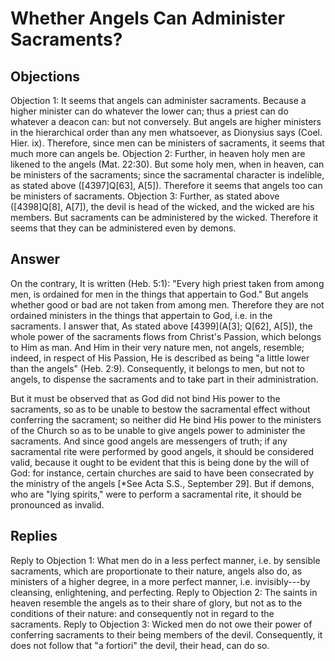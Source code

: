# Whether Angels Can Administer Sacraments?
## Objections
Objection 1: It seems that angels can administer sacraments. Because a higher minister can do whatever the lower can; thus a priest can do whatever a deacon can: but not conversely. But angels are higher ministers in the hierarchical order than any men whatsoever, as Dionysius says (Coel. Hier. ix). Therefore, since men can be ministers of sacraments, it seems that much more can angels be.
Objection 2: Further, in heaven holy men are likened to the angels (Mat. 22:30). But some holy men, when in heaven, can be ministers of the sacraments; since the sacramental character is indelible, as stated above ([4397]Q[63], A[5]). Therefore it seems that angels too can be ministers of sacraments.
Objection 3: Further, as stated above ([4398]Q[8], A[7]), the devil is head of the wicked, and the wicked are his members. But sacraments can be administered by the wicked. Therefore it seems that they can be administered even by demons.
## Answer
On the contrary, It is written (Heb. 5:1): "Every high priest taken from among men, is ordained for men in the things that appertain to God." But angels whether good or bad are not taken from among men. Therefore they are not ordained ministers in the things that appertain to God, i.e. in the sacraments.
I answer that, As stated above [4399](A[3]; Q[62], A[5]), the whole power of the sacraments flows from Christ's Passion, which belongs to Him as man. And Him in their very nature men, not angels, resemble; indeed, in respect of His Passion, He is described as being "a little lower than the angels" (Heb. 2:9). Consequently, it belongs to men, but not to angels, to dispense the sacraments and to take part in their administration.

But it must be observed that as God did not bind His power to the sacraments, so as to be unable to bestow the sacramental effect without conferring the sacrament; so neither did He bind His power to the ministers of the Church so as to be unable to give angels power to administer the sacraments. And since good angels are messengers of truth; if any sacramental rite were performed by good angels, it should be considered valid, because it ought to be evident that this is being done by the will of God: for instance, certain churches are said to have been consecrated by the ministry of the angels [*See Acta S.S., September 29]. But if demons, who are "lying spirits," were to perform a sacramental rite, it should be pronounced as invalid.
## Replies
Reply to Objection 1: What men do in a less perfect manner, i.e. by sensible sacraments, which are proportionate to their nature, angels also do, as ministers of a higher degree, in a more perfect manner, i.e. invisibly---by cleansing, enlightening, and perfecting.
Reply to Objection 2: The saints in heaven resemble the angels as to their share of glory, but not as to the conditions of their nature: and consequently not in regard to the sacraments.
Reply to Objection 3: Wicked men do not owe their power of conferring sacraments to their being members of the devil. Consequently, it does not follow that "a fortiori" the devil, their head, can do so.